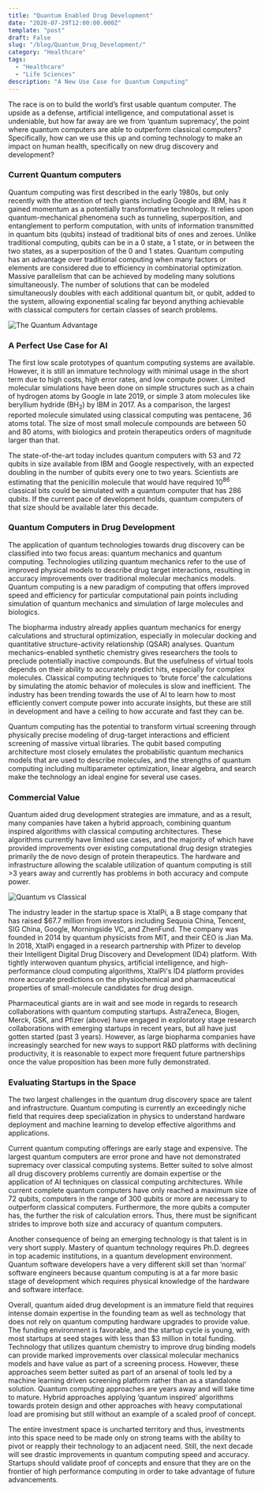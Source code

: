 ```yaml
---
title: "Quantum Enabled Drug Development"
date: "2020-07-29T12:00:00.000Z"
template: "post"
draft: False
slug: "/blog/Quantum_Drug_Development/"
category: "Healthcare"
tags:
  - "Healthcare"
  - "Life Sciences"
description: "A New Use Case for Quantum Computing"
---
```


The race is on to build the world’s first usable quantum computer. The upside as a defense, artificial intelligence, and computational asset is undeniable, but how far away are we from ‘quantum supremacy’, the point where quantum computers are able to outperform classical computers? Specifically, how can we use this up and coming technology to make an impact on human health, specifically on new drug discovery and development?

### Current Quantum computers

Quantum computing was first described in the early 1980s, but only recently with the attention of tech giants including Google and IBM, has it gained momentum as a potentially transformative technology. It relies upon quantum-mechanical phenomena such as tunneling, superposition, and entanglement to perform computation, with units of information transmitted in quantum bits (qubits) instead of traditional bits of ones and zeroes. Unlike traditional computing, qubits can be in a 0 state, a 1 state, or in between the two states, as a superposition of the 0 and 1 states. Quantum computing has an advantage over traditional computing when many factors or elements are considered due to efficiency in combinatorial optimization. Massive parallelism that can be achieved by modeling many solutions simultaneously. The number of solutions that can be modeled simultaneously doubles with each additional quantum bit, or qubit, added to the system, allowing exponential scaling far beyond anything achievable with classical computers for certain classes of search problems.

![The Quantum Advantage](/Quantum_Advantage.jpg "The Quantum Advantage")


### A Perfect Use Case for AI

The first low scale prototypes of quantum computing systems are available. However, it is still an immature technology with minimal usage in the short term due to high costs, high error rates, and low compute power. Limited molecular simulations have been done on simple structures such as a chain of hydrogen atoms by Google in late 2019, or simple 3 atom molecules like beryllium hydride (BH<sub>2</sub>) by IBM in 2017. As a comparison, the largest reported molecule simulated using classical computing was pentacene, 36 atoms total. The size of most small molecule compounds are between 50 and 80 atoms, with biologics and protein therapeutics orders of magnitude larger than that.

The state-of-the-art today includes quantum computers with 53 and 72 qubits in size available from IBM and Google respectively, with an expected doubling in the number of qubits every one to two years. Scientists are estimating that the penicillin molecule that would have required 10<sup>86</sup> classical bits could be simulated with a quantum computer that has 286 qubits. If the current pace of development holds, quantum computers of that size should be available later this decade.


### Quantum Computers in Drug Development

The application of quantum technologies towards drug discovery can be classified into two focus areas: quantum mechanics and quantum computing. Technologies utilizing quantum mechanics refer to the use of improved physical models to describe drug target interactions, resulting in accuracy improvements over traditional molecular mechanics models. Quantum computing is a new paradigm of computing that offers improved speed and efficiency for particular computational pain points including simulation of quantum mechanics and simulation of large molecules and biologics.

The biopharma industry already applies quantum mechanics for energy calculations and structural optimization, especially in molecular docking and quantitative structure-activity relationship (QSAR) analyses. Quantum mechanics–enabled synthetic chemistry gives researchers the tools to preclude potentially inactive compounds. But the usefulness of virtual tools depends on their ability to accurately predict hits, especially for complex molecules. Classical computing techniques to ‘brute force’ the calculations by simulating the atomic behavior of molecules is slow and inefficient. The industry has been trending towards the use of AI to learn how to most efficiently convert compute power into accurate insights, but these are still in development and have a ceiling to how accurate and fast they can be.

Quantum computing has the potential to transform virtual screening through physically precise modeling of drug-target interactions and efficient screening of massive virtual libraries. The qubit based computing architecture most closely emulates the probabilistic quantum mechanics models that are used to describe molecules, and the strengths of quantum computing including multiparameter optimization, linear algebra, and search make the technology an ideal engine for several use cases.


### Commercial Value

Quantum aided drug development strategies are immature, and as a result, many companies have taken a hybrid approach, combining quantum inspired algorithms with classical computing architectures. These algorithms currently have limited use cases, and the majority of which have provided improvements over existing computational drug design strategies primarily the de novo design of protein therapeutics. The hardware and infrastructure allowing the scalable utilization of quantum computing is still >3 years away and currently has problems in both accuracy and compute power.

![Quantum vs Classical](/Graph.jpg "Quantum vs Classical")

The industry leader in the startup space is XtalPi, a B stage company that has raised $67.7 million from investors including Sequoia China, Tencent, SIG China, Google, Morningside VC, and ZhenFund. The company was founded in 2014 by quantum physicists from MIT, and their CEO is Jian Ma. In 2018, XtalPi engaged in a research partnership with Pfizer to develop their Intelligent Digital Drug Discovery and Development (ID4) platform. With tightly interwoven quantum physics, artificial intelligence, and high-performance cloud computing algorithms, XtalPi's ID4 platform provides more accurate predictions on the physiochemical and pharmaceutical properties of small-molecule candidates for drug design.

Pharmaceutical giants are in wait and see mode in regards to research collaborations with quantum computing startups. AstraZeneca, Biogen, Merck, GSK, and Pfizer (above) have engaged in exploratory stage research collaborations with emerging startups in recent years, but all have just gotten started (past 3 years). However, as large biopharma companies have increasingly searched for new ways to support R&D platforms with declining productivity, it is reasonable to expect more frequent future partnerships once the value proposition has been more fully demonstrated.


### Evaluating Startups in the Space

The two largest challenges in the quantum drug discovery space are talent and infrastructure. Quantum computing is currently an exceedingly niche field that requires deep specialization in physics to understand hardware deployment and machine learning to develop effective algorithms and applications.

Current quantum computing offerings are early stage and expensive. The largest quantum computers are error prone and have not demonstrated supremacy over classical computing systems. Better suited to solve almost all drug discovery problems currently are domain expertise or the application of AI techniques on classical computing architectures. While current complete quantum computers have only reached a maximum size of 72 qubits, computers in the range of 300 qubits or more are necessary to outperform classical computers. Furthermore, the more qubits a computer has, the further the risk of calculation errors. Thus, there must be significant strides to improve both size and accuracy of quantum computers.

Another consequence of being an emerging technology is that talent is in very short supply. Mastery of quantum technology requires Ph.D. degrees in top academic institutions, in a quantum development environment. Quantum software developers have a very different skill set than ‘normal’ software engineers because quantum computing is at a far more basic stage of development which requires physical knowledge of the hardware and software interface.

Overall, quantum aided drug development is an immature field that requires intense domain expertise in the founding team as well as technology that does not rely on quantum computing hardware upgrades to provide value. The funding environment is favorable, and the startup cycle is young, with most startups at seed stages with less than $3 million in total funding. Technology that utilizes quantum chemistry to improve drug binding models can provide marked improvements over classical molecular mechanics models and have value as part of a screening process. However, these approaches seem better suited as part of an arsenal of tools led by a machine learning driven screening platform rather than as a standalone solution. Quantum computing approaches are years away and will take time to mature. Hybrid approaches applying ‘quantum inspired’ algorithms towards protein design and other approaches with heavy computational load are promising but still without an example of a scaled proof of concept.

The entire investment space is uncharted territory and thus, investments into this space need to be made only on strong teams with the ability to pivot or reapply their technology to an adjacent need. Still, the next decade will see drastic improvements in quantum computing speed and accuracy. Startups should validate proof of concepts and ensure that they are on the frontier of high performance computing in order to take advantage of future advancements.
